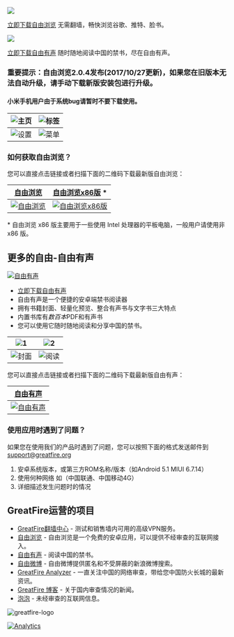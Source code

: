 <a name="a" href="https://github.com/greatfire/x/raw/master/freebrowser.apk"><img src="https://github.com/greatfire/gifs/blob/master/1511844796.gif?raw=true"></a>

[立即下载自由浏览](https://github.com/greatfire/x/raw/master/freebrowser.apk) 无需翻墙，畅快浏览谷歌、推特、脸书。

<a name="a" href="https://github.com/greatfire/x/raw/master/freebooks.apk"><img src="https://github.com/gfsupport/test/raw/GreatFire%EF%BC%9A%E8%87%AA%E7%94%B1%E6%B5%8F%E8%A7%88%EF%BC%8C%E8%87%AA%E7%94%B1%E6%9C%89%E5%A3%B0/fbs_gif.gif"></a>

[立即下载自由有声](https://github.com/greatfire/x/raw/master/freebooks.apk) 随时随地阅读中国的禁书，尽在自由有声。
### 重要提示：自由浏览2.0.4发布(2017/10/27更新)，如果您在旧版本无法自动升级，请手动下载新版安装包进行升级。
#### 小米手机用户由于系统bug请暂时不要下载使用。


|![主页](https://github.com/greatfire/xx/raw/master/%E4%B8%BB%E9%A1%B5.png)|![标签](https://github.com/greatfire/xx/raw/master/%E6%A0%87%E7%AD%BE.png)|
| --- | --- |
|![设置](https://github.com/greatfire/xx/raw/master/%E8%AE%BE%E7%BD%AE.png)|![菜单](https://github.com/greatfire/xx/raw/master/%E8%8F%9C%E5%8D%95.png)|



### 如何获取自由浏览？

您可以直接点击链接或者扫描下面的二维码下载最新版自由浏览：

| [自由浏览](https://github.com/greatfire/z/raw/master/FreeBrowser.apk) | [自由浏览x86版](https://github.com/greatfire/z/raw/master/FreeBrowser-x86.apk) * |
| --- | --- |
| [![自由浏览](https://github.com/greatfire/xx/raw/master/FreeBrowser.apk.png)](https://github.com/greatfire/z/raw/master/FreeBrowser.apk) | [![自由浏览x86版](https://github.com/greatfire/xx/raw/master/FreeBrowser-x86.apk.png)](https://github.com/greatfire/z/raw/master/FreeBrowser-x86.apk) |

\* 自由浏览 x86 版主要用于一些使用 Intel 处理器的平板电脑，一般用户请使用非 x86 版。

## 更多的自由-自由有声

[![自由有声](https://github.com/greatfire/xx/raw/master/fbs2.png)](https://github.com/greatfire/z/raw/master/freebooks.apk)

* [立即下载自由有声](https://github.com/greatfire/z/raw/master/FreeBooks.apk) 
* 自由有声是一个便捷的安卓端禁书阅读器
* 拥有书籍封面、轻量化预览、整合有声书与文字书三大特点
* 内置书库有*数百本*PDF和有声书
* 您可以使用它随时随地阅读和分享中国的禁书。

|![1](https://github.com/greatfire/xx/raw/master/11.png)|![2](https://github.com/greatfire/xx/raw/master/22.png)|
| --- | --- |
|![封面](https://github.com/greatfire/xx/raw/master/%E5%B0%81%E9%9D%A2.png)|![阅读](https://github.com/greatfire/xx/raw/master/%E9%98%85%E8%AF%BB.png)|

您可以直接点击链接或者扫描下面的二维码下载最新版自由有声：

| [自由有声](https://github.com/greatfire/z/raw/master/FreeBooks.apk) |
| --- |
| [![自由有声](https://github.com/greatfire/xx/raw/master/FreeBooks.apk.png)](https://github.com/greatfire/z/raw/master/FreeBooks.apk) |

### 使用应用时遇到了问题？

如果您在使用我们的产品时遇到了问题，您可以按照下面的格式发送邮件到<support@greatfire.org>

1. 安卓系统版本，或第三方ROM名称/版本（如Android 5.1 MIUI 6.7.14）
2. 使用何种网络 如（中国联通、中国移动4G）
3. 详细描述发生问题时的情况

## GreatFire运营的项目
* [GreatFire翻墙中心](https://cc.greatfire.org/) - 测试和销售墙内可用的高级VPN服务。
* [自由浏览](https://freebrowser.org/) - 自由浏览是一个免费的安卓应用，可以提供不经审查的互联网接入。
* [自由有声](https://play.google.com/store/apps/details?id=org.greatfire.freebook) - 阅读中国的禁书。
* [自由微博](https://freeweibo.com/) - 自由微博提供匿名和不受屏蔽的新浪微博搜索。
* [GreatFire Analyzer](https://zh.greatfire.org/analyzer) - 一直关注中国的网络审查，带给您中国防火长城的最新资讯。
* [GreatFire 博客](https://zh.greatfire.org/news/blog) - 关于国内审查情况的新闻。
* [泡泡](https://pao-pao.net/) - 未经审查的互联网信息。

![greatfire-logo](https://github.com/greatfire/x/raw/master/greatfire-logo.png)

[![Analytics](https://ga-beacon.appspot.com/UA-26222920-39/wiki)](https://github.com/igrigorik/ga-beacon)
